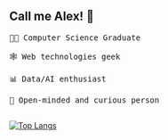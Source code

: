 
## Call me Alex! :wave:
<pre>
👨‍🎓 Computer Science Graduate

🕸 Web technologies geek

📊 Data/AI enthusiast

📖 Open-minded and curious person
</pre>
## 
[![Top Langs](https://github-readme-stats.vercel.app/api/top-langs/?username=baleksas&theme=radical&langs_count=6&show_icons=true)](https://github.com/baleksas/github-readme-stats)
